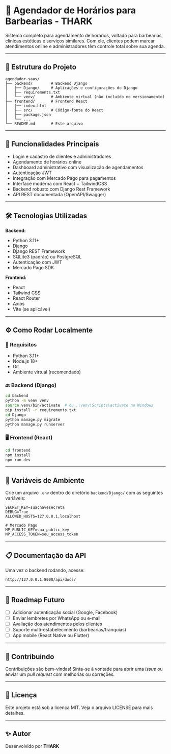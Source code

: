 
# 💈 Agendador de Horários para Barbearias - THARK

Sistema completo para agendamento de horários, voltado para barbearias, clínicas estéticas e serviços similares. Com ele, clientes podem marcar atendimentos online e administradores têm controle total sobre sua agenda.

---

## 📂 Estrutura do Projeto

```
agendador-saas/
├── backend/        # Backend Django
│   ├── Django/     # Aplicações e configurações do Django
│   ├── requirements.txt
│   └── venv/       # Ambiente virtual (não incluído no versionamento)
├── frontend/       # Frontend React
│   ├── index.html
│   ├── src/        # Código-fonte do React
│   ├── package.json
│   └── ...
└── README.md       # Este arquivo
```

---

## 🚀 Funcionalidades Principais

- Login e cadastro de clientes e administradores
- Agendamento de horários online
- Dashboard administrativo com visualização de agendamentos
- Autenticação JWT
- Integração com Mercado Pago para pagamentos
- Interface moderna com React + TailwindCSS
- Backend robusto com Django Rest Framework
- API REST documentada (OpenAPI/Swagger)

---

## 🛠️ Tecnologias Utilizadas

**Backend:**
- Python 3.11+
- Django
- Django REST Framework
- SQLite3 (padrão) ou PostgreSQL
- Autenticação com JWT
- Mercado Pago SDK

**Frontend:**
- React
- Tailwind CSS
- React Router
- Axios
- Vite (se aplicável)

---

## ⚙️ Como Rodar Localmente

### 🔧 Requisitos
- Python 3.11+
- Node.js 18+
- Git
- Ambiente virtual (recomendado)

### 🔙 Backend (Django)
```bash
cd backend
python -m venv venv
source venv/bin/activate  # ou .\venv\Scripts\activate no Windows
pip install -r requirements.txt
cd Django
python manage.py migrate
python manage.py runserver
```

### 🖥️ Frontend (React)
```bash
cd frontend
npm install
npm run dev
```

---

## 🔐 Variáveis de Ambiente

Crie um arquivo `.env` dentro do diretório `backend/Django/` com as seguintes variáveis:

```env
SECRET_KEY=suachavesecreta
DEBUG=True
ALLOWED_HOSTS=127.0.0.1,localhost

# Mercado Pago
MP_PUBLIC_KEY=sua_public_key
MP_ACCESS_TOKEN=seu_access_token
```

---

## 📋 Documentação da API

Uma vez o backend rodando, acesse:

```
http://127.0.0.1:8000/api/docs/
```

---

## 📌 Roadmap Futuro

- [ ] Adicionar autenticação social (Google, Facebook)
- [ ] Enviar lembretes por WhatsApp ou e-mail
- [ ] Avaliação dos atendimentos pelos clientes
- [ ] Suporte multi-estabelecimento (barbearias/franquias)
- [ ] App mobile (React Native ou Flutter)

---

## 🤝 Contribuindo

Contribuições são bem-vindas! Sinta-se à vontade para abrir uma *issue* ou enviar um *pull request* com melhorias ou correções.

---

## 📝 Licença

Este projeto está sob a licença MIT. Veja o arquivo LICENSE para mais detalhes.

---

## ✨ Autor

Desenvolvido por **THARK**